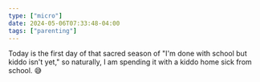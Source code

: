 ```yaml
---
type: ["micro"]
date: 2024-05-06T07:33:48-04:00
tags: ["parenting"]
---
```

Today is the first day of that sacred season of "I'm done with school but kiddo isn't yet," so naturally, I am spending it with a kiddo home sick from school. 😅
